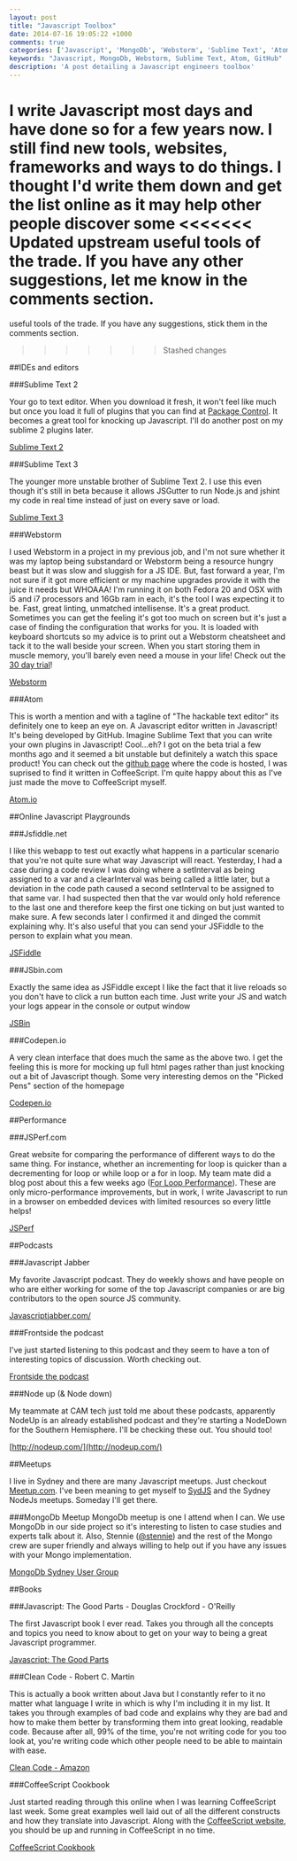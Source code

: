 ```yaml
---
layout: post
title: "Javascript Toolbox"
date: 2014-07-16 19:05:22 +1000
comments: true
categories: ['Javascript', 'MongoDb', 'Webstorm', 'Sublime Text', 'Atom', 'GitHub']
keywords: "Javascript, MongoDb, Webstorm, Sublime Text, Atom, GitHub"
description: 'A post detailing a Javascript engineers toolbox' 
---
```


I write Javascript most days and have done so for a few years now. I still find new tools, websites, frameworks and 
ways to do things. I thought I'd write them down and get the list online as it may help other people discover some 
<<<<<<< Updated upstream
useful tools of the trade. If you have any other suggestions, let me know in the comments section. 
=======
useful tools of the trade. If you have any suggestions, stick them in the comments section.
>>>>>>> Stashed changes

<!--more--> 

##IDEs and editors

###Sublime Text 2


Your go to text editor. When you download it fresh, it won't feel like much but once you load it full of plugins 
that you can find at [Package Control](https://sublime.wbond.net/). It becomes a great tool for knocking up Javascript. I'll do another post on my sublime 2
 plugins later.

[Sublime Text 2](http://www.sublimetext.com/)

###Sublime Text 3 


The younger more unstable brother of Sublime Text 2. I use this even though it's still in beta because it allows 
JSGutter to run Node.js and jshint my code in real time instead of just on every save or load.

[Sublime Text 3](http://www.sublimetext.com/3)

###Webstorm


I used Webstorm in a project in my previous job, and I'm not sure whether it was my laptop being substandard or Webstorm 
being a resource hungry beast but it was slow and sluggish for a JS IDE. But, fast forward a year, I'm not sure if it 
got more efficient or my machine upgrades provide it with the juice it needs but WHOAAA! I'm running it on both Fedora 20 
and OSX with i5 and i7 processors and 16Gb ram in each, it's the tool I was expecting it to be. Fast, great linting, 
unmatched intellisense. It's a great product. Sometimes you can get the feeling it's got too much on screen but it's 
just a case of finding the configuration that works for you. It is loaded with keyboard shortcuts so my advice is to 
print out a Webstorm cheatsheet and tack it to the wall beside your screen. When you start storing them in muscle 
memory, you'll barely even need a mouse in your life! Check out the [30 day trial](http://www.jetbrains.com/webstorm/download/)! 

[Webstorm](http://www.jetbrains.com/webstorm/)

###Atom


This is worth a mention and with a tagline of "The hackable text editor" its definitely one to keep an eye on. A Javascript 
editor written in Javascript! It's being developed by GitHub. Imagine Sublime Text that you can write your own plugins in 
Javascript! Cool...eh? I got on the beta trial a few months ago and it seemed a bit unstable but definitely a watch 
this space product! You can check out the [github page](https://github.com/atom) where the code is hosted, I was 
suprised to find it written in CoffeeScript. I'm quite happy about this as I've just made the move to CoffeeScript myself. 

[Atom.io](http://atom.io)

##Online Javascript Playgrounds

###Jsfiddle.net


I like this webapp to test out exactly what happens in a particular scenario that you're not quite sure what way 
Javascript will react. Yesterday, I had a case during a code review I was doing where a setInterval as being assigned 
to a var and a clearInterval was being called a little later, but a deviation in the code path caused a second 
setInterval to be assigned to that same var. I had suspected then that the var would only hold reference to the 
last one and therefore keep the first one ticking on but just wanted to make sure. A few seconds later I confirmed 
it and dinged the commit explaining why. It's also useful that you can send your JSFiddle to the person to explain 
what you mean. 

[JSFiddle](http://jsfiddle.net)

###JSbin.com


Exactly the same idea as JSFiddle except I like the fact that it live reloads so you don't have to click a run button 
each time. Just write your JS and watch your logs appear  in the console or output window 

[JSBin](http://jsbin.com)

###Codepen.io


A very clean interface that does much the same as the above two. I get the feeling this is more for mocking up full html 
pages rather than just knocking out a bit of Javascript though. Some very interesting demos on the "Picked Pens" section
of the homepage

[Codepen.io](http://codepen.io/)



##Performance


###JSPerf.com


Great website for comparing the performance of different ways to do the same thing. For instance, whether an 
incrementing for loop is quicker than a decrementing for loop or while loop or a for in loop. My team mate did a 
blog post about this a few weeks ago 
([For Loop Performance](http://www.christopherlaughlin.co.uk/2014/06/29/Javascript-loop-performance/)). 
These are only micro-performance improvements, but in work, I write 
Javascript to run in a browser on embedded devices with limited resources so every little helps! 

[JSPerf](http://jsperf.com)

##Podcasts


###Javascript Jabber


My favorite Javascript podcast. They do weekly shows and have people on who are either working for some of the top 
Javascript companies or are big contributors to the open source JS community. 

[Javascriptjabber.com/](http://Javascriptjabber.com/)

###Frontside the podcast


I've just started listening to this podcast and they seem to have a ton of interesting topics of discussion. 
Worth checking out. 

[Frontside the podcast](https://frontsidethepodcast.simplecast.fm/episodes)

###Node up (& Node down)


My teammate at CAM tech just told me about these podcasts, apparently NodeUp is an already established podcast and 
they're starting a NodeDown for the Southern Hemisphere. I'll be checking these out. You should too! 

[http://nodeup.com/](http://nodeup.com/)


##Meetups


I live in Sydney and there are many Javascript meetups. Just checkout [Meetup.com](http://www.meetup.com/). 
I've been meaning to get myself to [SydJS](http://www.sydjs.com/) and the Sydney NodeJs meetups. 
Someday I'll get there. 

###MongoDb Meetup
MongoDb meetup is one I attend when I can. We use MongoDb in our side project so it's interesting to listen to case 
studies and experts talk about it. Also, Stennie ([@stennie](http://twitter.com/stennie)) and the rest of the Mongo 
crew are super friendly and always willing to help out if you have any issues with your Mongo implementation. 

[MongoDb Sydney User Group](https://www.google.com.au/url?sa=t&rct=j&q=&esrc=s&source=web&cd=1&cad=rja&uact=8&ved=0CBwQFjAA&url=http%3A%2F%2Fwww.meetup.com%2FSydney-MongoDB-User-Group%2F&ei=q0jGU8SNNYui8AWTuYDICA&usg=AFQjCNG382vYUazai3it5h71d3OhSurkVA&sig2=cI8e_dwfmgOW-cGpL2u4Ig)


##Books


###Javascript: The Good Parts - Douglas Crockford - O'Reilly


The first Javascript book I ever read. Takes you through all the concepts and topics you need to know about to get 
on your way to being a great Javascript programmer.

[Javascript: The Good Parts](http://shop.oreilly.com/product/9780596517748.do)

###Clean Code - Robert C. Martin


This is actually a book written about Java but I constantly refer to it no matter what language I write in which is 
why I'm including it in my list. It takes you through examples of bad code and explains why they are bad and how to 
make them better by transforming them into great looking, readable code. Because after all, 99% of the time, you're 
not writing code for you too look at, you're writing code which other people need to be able to maintain with ease. 

[Clean Code - Amazon](http://www.amazon.com/Clean-Code-Handbook-Software-Craftsmanship/dp/0132350882)

###CoffeeScript Cookbook

Just started reading through this online when I was learning CoffeeScript last week. Some great examples well laid 
out of all the different constructs and how they translate into Javascript. Along with the [CoffeeScript website](http://coffeescript.org/), 
you should be up and running in CoffeeScript in no time. 

[CoffeeScript Cookbook](http://coffeescriptcookbook.com/)
